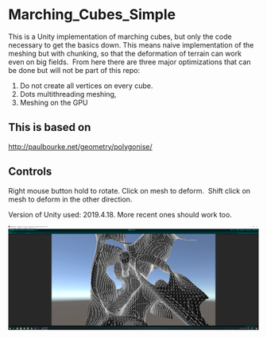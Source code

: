 # Marching_Cubes_Simple

This is a Unity implementation of marching cubes, but only the code necessary to get the basics down. This means naive implementation of the meshing but with chunking, so that the deformation of terrain can work even on big fields. 
From here there are three major optimizations that can be done but will not be part of this repo:
1) Do not create all vertices on every cube. 
2) Dots multithreading meshing,
3) Meshing on the GPU

## This is based on
http://paulbourke.net/geometry/polygonise/

## Controls
Right mouse button hold to rotate.
Click on mesh to deform. 
Shift click on mesh to deform in the other direction.

Version of Unity used: 2019.4.18. More recent ones should work too.

![MC](https://github.com/Nikismyname/Marching_Cubes_Simple/blob/main/Resources/MC.png)
